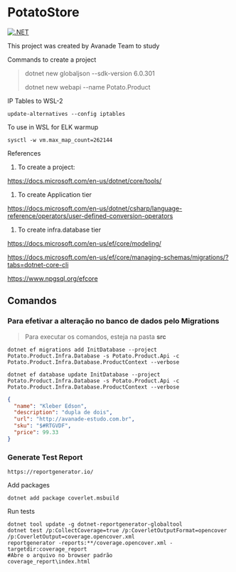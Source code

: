 
# PotatoStore

[![.NET](https://github.com/felipementel/PotatoStore/actions/workflows/dotnet-estudo.yml/badge.svg?branch=main)](https://github.com/felipementel/PotatoStore/actions/workflows/dotnet-estudo.yml)

This project was created by Avanade Team to study

Commands to create a project
> dotnet new globaljson --sdk-version 6.0.301
> 
> dotnet new webapi --name Potato.Product

IP Tables to WSL-2
```
update-alternatives --config iptables
```

To use in WSL for ELK warmup

```
sysctl -w vm.max_map_count=262144
```

References

1. To create a project:

https://docs.microsoft.com/en-us/dotnet/core/tools/

1. To create Application tier

https://docs.microsoft.com/en-us/dotnet/csharp/language-reference/operators/user-defined-conversion-operators

1. To create infra.database tier
 
https://docs.microsoft.com/en-us/ef/core/modeling/

https://docs.microsoft.com/en-us/ef/core/managing-schemas/migrations/?tabs=dotnet-core-cli

https://www.npgsql.org/efcore

## Comandos

### Para efetivar a alteração no banco de dados pelo Migrations

> Para executar os comandos, esteja na pasta <b>src</b>

```
dotnet ef migrations add InitDatabase --project Potato.Product.Infra.Database -s Potato.Product.Api -c Potato.Product.Infra.Database.ProductContext --verbose
```

```
dotnet ef database update InitDatabase --project Potato.Product.Infra.Database -s Potato.Product.Api -c Potato.Product.Infra.Database.ProductContext --verbose
```

```json
{
  "name": "Kleber Edson",
  "description": "dupla de dois",
  "url": "http://avanade-estudo.com.br",
  "sku": "$#RTGVDF",
  "price": 99.33
}
```
### Generate Test Report
````
https://reportgenerator.io/
````

Add packages
````
dotnet add package coverlet.msbuild
````
Run tests

````
dotnet tool update -g dotnet-reportgenerator-globaltool
dotnet test /p:CollectCoverage=true /p:CoverletOutputFormat=opencover /p:CoverletOutput=coverage.opencover.xml
reportgenerator -reports:**/coverage.opencover.xml -targetdir:coverage_report
#Abre o arquivo no browser padrão
coverage_report\index.html
````